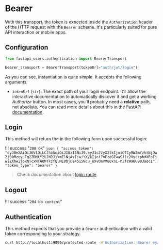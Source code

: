 # Bearer

With this transport, the token is expected inside the `Authorization` header of the HTTP request with the `Bearer` scheme. It's particularly suited for pure API interaction or mobile apps.

## Configuration

```py
from fastapi_users.authentication import BearerTransport

bearer_transport = BearerTransport(tokenUrl="auth/jwt/login")
```

As you can see, instantiation is quite simple. It accepts the following arguments:

* `tokenUrl` (`str`): The exact path of your login endpoint. It'll allow the interactive documentation to automatically discover it and get a working *Authorize* button. In most cases, you'll probably need a **relative** path, not absolute. You can read more details about this in the [FastAPI documentation](https://fastapi.tiangolo.com/tutorial/security/first-steps/#fastapis-oauth2passwordbearer).

## Login

This method will return the in the following form upon successful login:

!!! success "`200 OK`"
    ```json
    {
        "access_token": "eyJ0eXAiOiJKV1QiLCJhbGciOiJIUzI1NiJ9.eyJ1c2VyX2lkIjoiOTIyMWZmYzktNjQwZi00MzcyLTg2ZDMtY2U2NDJjYmE1NjAzIiwiYXVkIjoiZmFzdGFwaS11c2VyczphdXRoIiwiZXhwIjoxNTcxNTA0MTkzfQ.M10bjOe45I5Ncu_uXvOmVV8QxnL-nZfcH96U90JaocI",
        "token_type": "bearer"
    }
    ```

> Check documentation about [login route](../../../usage/routes.md#post-login).

## Logout

!!! success "`204 No content`"

## Authentication

This method expects that you provide a `Bearer` authentication with a valid token corresponding to your strategy.

```bash
curl http://localhost:9000/protected-route -H'Authorization: Bearer eyJ0eXAiOiJKV1QiLCJhbGciOiJIUzI1NiJ9.eyJ1c2VyX2lkIjoiOTIyMWZmYzktNjQwZi00MzcyLTg2ZDMtY2U2NDJjYmE1NjAzIiwiYXVkIjoiZmFzdGFwaS11c2VyczphdXRoIiwiZXhwIjoxNTcxNTA0MTkzfQ.M10bjOe45I5Ncu_uXvOmVV8QxnL-nZfcH96U90JaocI'
```
